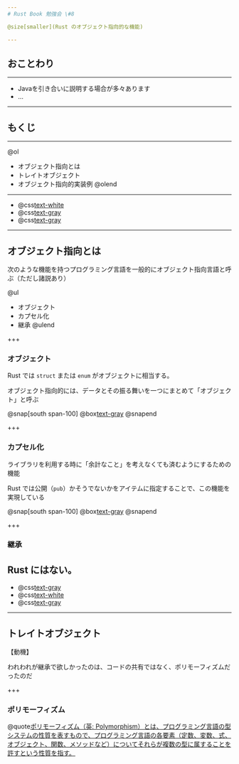 ```yaml
---
# Rust Book 勉強会 \#8

@size[smaller](Rust のオブジェクト指向的な機能)

---
```

## おことわり
<hr/>

- Javaを引き合いに説明する場合が多々あります
- ...

---
## もくじ
<hr/>

@ol
- オブジェクト指向とは
- トレイトオブジェクト
- オブジェクト指向的実装例
@olend

---

- @css[text-white](オブジェクト指向とは)
- @css[text-gray](トレイトオブジェクト)
- @css[text-gray](オブジェクト指向的実装例)


---
## オブジェクト指向とは

次のような機能を持つプログラミング言語を一般的にオブジェクト指向言語と呼ぶ（ただし諸説あり）

@ul
- オブジェクト
- カプセル化
- 継承
@ulend

+++
### オブジェクト

Rust では `struct` または `enum` がオブジェクトに相当する。

オブジェクト指向的には、データとその振る舞いを一つにまとめて「オブジェクト」と呼ぶ

@snap[south span-100]
@box[text-gray](オブジェクト指向的な意味で「オブジェクト」という用語はあまり使われない？後述のトレイトオブジェクトでのみ「オブジェクト」の用語が使われる)
@snapend

+++
### カプセル化

ライブラリを利用する時に「余計なこと」を考えなくても済むようにするための機能

Rust では公開（`pub`）かそうでないかをアイテムに指定することで、この機能を実現している

@snap[south span-100]
@box[text-gray](`pub(crate)`とか`pub(self)`についてはわからん)
@snapend

+++
### 継承

Rust にはない。
---

- @css[text-gray](オブジェクト指向とは)
- @css[text-white](トレイトオブジェクト)
- @css[text-gray](オブジェクト指向的実装例)

---
## トレイトオブジェクト

【動機】

われわれが継承で欲しかったのは、コードの共有ではなく、ポリモーフィズムだったのだ

+++
### ポリモーフィズム

@quote[ポリモーフィズム（英: Polymorphism）とは、プログラミング言語の型システムの性質を表すもので、プログラミング言語の各要素（定数、変数、式、オブジェクト、関数、メソッドなど）についてそれらが複数の型に属することを許すという性質を指す。](Wikipediaより)

